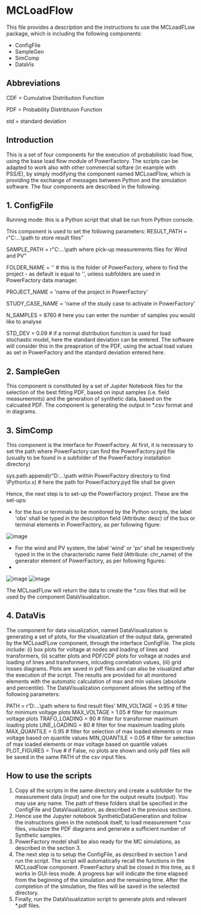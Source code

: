 # MCLoadFlow
This file provides a description and the instructions to use the MCLoadFLow package, which is including the following components:
- ConfigFile
- SampleGen
- SimComp
- DataVis


## Abbreviations
CDF = Cumulative Distribution Function

PDF = Probability Distribtuion Function

std = standard deviation

## Introduction
This is a set of four components for the execution of probabilistic load flow, using the base load flow module of PowerFactory.
The scripts can be adapted to work also with other commercial softare (in example with PSS/E), by simply modifying the component named MCLoadFlow, which is providing the exchange of messages between Python and the simulation software.
The four components are described in the following:

## 1. ConfigFile
Running mode: this is a Python script that shall be run from Python console.

This component is used to set the following parameters:
RESULT_PATH = r"C:\...\path to store result files"

SAMPLE_PATH = r"C:\...\path where pick-up measurements files for Wind and PV"

FOLDER_NAME = '' # this is the folder of PowerFactory, where to find the project - as default is equal to '', unless subfolders are used in PowerFactory data manager. 

PROJECT_NAME = 'name of the project in PowerFactory'

STUDY_CASE_NAME = 'name of the study case to activate in PowerFactory'

N_SAMPLES = 8760 # here you can enter the number of samples you would like to analyse

STD_DEV = 0.09 # if a normal distribution function is used for load stochastic model, here the standard deviation can be entered. The software will consider this in the preapration of the PDF, using the actual load values as set in PowerFactory and the standard deviation entered here.



## 2. SampleGen
This component is constituted by a set of Jupiter Notebook files for the selection of the best fitting PDF, based on input samples (i.e. field measureemnts) and the generation of synthetic data, based on the calcuated PDF. The component is generating the output in *.csv format and in diagrams.

## 3. SimComp
This component is the interface for PowerFactory. 
At first, it is necessary to set the path where PowerFactory can find the PowerFactory.pyd file (usually to be found in a subfolder of the PowerFactory installation directory)

sys.path.append(r"D:\...\path within PowerFactory directory to find \Python\x.x) # here the path for PowerFactory.pyd file shall be given 

Hence, the next step is to set-up the PowerFactory project. These are the set-ups:

- for the bus or terminals to be monitored by the Python scripts, the label 'obs' shall be typed in the description field (Attribute: desc) of the bus or terminal elements in PowerFactory, as per following figure:

![image](https://user-images.githubusercontent.com/82202509/117000552-868def80-ace1-11eb-8b33-f540905d3fda.png)

- For the wind and PV system, the label 'wind' or 'pv' shall be respectively typed in the in the characteristic name field (Attribute: chr_name) of the generator element of PowerFactory, as per following figures:
- 
![image](https://user-images.githubusercontent.com/82202509/117001040-29466e00-ace2-11eb-836c-98c0c2a3b489.png)
![image](https://user-images.githubusercontent.com/82202509/117001104-39f6e400-ace2-11eb-8afb-de9a92f42e85.png)

The MCLoadFLow will return the data to create the *.csv files that will be used by the component DataVisualization.

## 4. DataVis
The component for data visualization, named DataVisualization is generating a set of plots, for the visualization of the output data, generated by the MCLoadFLow component, through the interface ConfigFile. The plots include: (i) box plots for voltage at nodes and loading of lines and transformers, (ii) scatter plots and PDF/CDF plots for voltage at nodes and loading of lines and transformers, inlcuding correlation values, (iii) grid losses diagrams. Plots are saved in pdf files and can also be visualized after the execution of the script. The results are provided for all monitored elements with the automatic calculation of max and min values (absolute and percentile). The DataVisualization component allows the setting of the following parameters:

PATH = r'D:\...\path where to find result files'
MIN_VOLTAGE = 0.95  # filter for minimum voltage plots
MAX_VOLTAGE = 1.05  # filter for maximum voltage plots 
TRAFO_LOADING = 90 # filter for transformer maximum loading plots
LINE_LOADING = 80 # filter for line maximum loading plots
MAX_QUANTILE = 0.95 # filter for selection of max loaded elements or max voltage based on quantile values
MIN_QUANTILE = 0.05 # filter for selection of max loaded elements or max voltage based on quantile values
PLOT_FIGURES = True # if False, no plots are shown and only pdf files will be saved in the same PATH of the csv input files.

## How to use the scripts
1. Copy all the scripts in the same directory and create a subfolder for the measurement data (input) and one for the output results (output). You may use any name. The path of these folders shall be specified in the ConfigFile and DataVisualization, as described in the previous sections.
2. Hence use the Jupyter notebook SyntheticDataGeneration and follow the instructions given in the notebook itself, to load measurement *.csv files, visulaize the PDF diagrams and generate a sufficient number of Synthetic samples.
3. PowerFactory model shall be also ready for the MC simulations, as described in the section 3. 
4. The next step is to setup the ConfigFile, as described in section 1 and run the script. The script will automatically recall the functions in the MCLoadFlow component. PowerFactory shall be closed in this time, as it works in GUI-less mode. A progress bar will indicate the time elapsed from the beginning of the simulation and the remaining time. After the completion of the simulation, the files will be saved in the selected directory.
5. Finally, run the DataVisualization script to generate plots and relevant *.pdf files.

